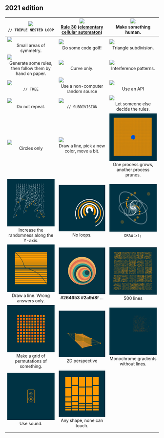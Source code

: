 ## 2021 edition

| [![](./day_1/genuary_1.gif)](./day_1/day_1.js)<br><center>`// TRIPLE NESTED LOOP`</center>                                  | [![](./day_2/genuary_2.gif)](./day_2/day_2.js)<br/><center>[Rule 30](https://www.wolframalpha.com/input/?i=rule+30) ([elementary cellular automaton](https://en.wikipedia.org/wiki/Rule_30))</center> | [![](./day_3/genuary_3.gif)](./day_3/day_3.js)<br/><center>Make something human.</center>                          |
| --------------------------------------------------------------------------------------------------------------------------- | ----------------------------------------------------------------------------------------------------------------------------------------------------------------------------------------------------- | ------------------------------------------------------------------------------------------------------------------ |
| [![](./day_4/genuary_4.gif)](./day_4/day_4.js)<br/><center>Small areas of symmetry.</center>                                | [![](./day_5/genuary_5.gif)](./day_5/day_5.js)<br/><center>Do some code golf!</center>                                                                                                                | [![](./day_6/genuary_6.gif)](./day_6/day_6.js)<br/><center>Triangle subdivision.</center>                          |
| [![](./day_7/genuary_7.gif)](./day_7/day_7.js)<br/><center>Generate some rules, then follow them by hand on paper.</center> | [![](./day_8/genuary_8.gif)](./day_8/day_8.js)<br/><center>Curve only.</center>                                                                                                                       | [![](./day_9/genuary_9.gif)](./day_9/day_9.js)<br/><center>Interference patterns.</center>                         |
| [![](./day_10/genuary_10.gif)](./day_10/day_10.js)<br/><center>`// TREE`</center>                                           | [![](./day_11/genuary_11.gif)](./day_11/day_11.js)<br/><center>Use a non-computer random source</center>                                                                                              | [![](./day_12/genuary_12.gif)](./day_12/day_12.js)<br/><center>Use an API</center>                                 |
| [![](./day_13/genuary_13.gif)](./day_13/day_13.js)<br/><center>Do not repeat.</center>                                      | [![](./day_14/genuary_14.gif)](./day_14/day_14.js)<br/><center>`// SUBDIVISION`</center>                                                                                                              | [![](./day_15/genuary_15.gif)](./day_15/day_15.js)<br/><center>Let someone else decide the rules.</center>         |
| [![](./day_16/genuary_16.gif)](./day_16/day_16.js)<br/><center>Circles only</center>                                        | [![](./day_17/genuary_17.gif)](./day_17/day_17.js)<br/><center>Draw a line, pick a new color, move a bit.</center>                                                                                    | [![](./day_18/genuary_18.gif)](./day_18/day_18.js)<br/><center>One process grows, another process prunes.</center> |
| [![](./day_19/genuary_19.gif)](./day_19/day_19.js)<br/><center>Increase the randomness along the Y-axis.</center>           | [![](./day_20/genuary_20.gif)](./day_20/day_20.js)<br/><center>No loops.</center>                                                                                                                     | [![](./day_21/genuary_21.gif)](./day_21/day_21.js)<br/><center>`DRAW(x);`</center>                                 |
| [![](./day_22/genuary_22.gif)](./day_22/day_22.js)<br/><center>Draw a line. Wrong answers only.</center>                    | [![](./day_23/genuary_23.gif)](./day_23/day_23.js)<br/><center>**#264653** **#2a9d8f** ...</center>                                                                                                   | [![](./day_24/genuary_24.gif)](./day_24/day_24.js)<br/><center>500 lines</center>                                  |
| [![](./day_25/genuary_25.gif)](./day_25/day_25.js)<br/><center>Make a grid of permutations of something.</center>           | [![](./day_26/genuary_26.gif)](./day_26/day_26.js)<br/><center>2D perspective</center>                                                                                                                | [![](./day_27/genuary_27.gif)](./day_27/day_27.js)<br/><center>Monochrome gradients without lines.</center>        |
| [![](./day_28/genuary_28.gif)](./day_28/day_28.js)<br/><center>Use sound.</center>                                          | [![](./day_29/genuary_29.gif)](./day_29/day_29.js)<br/><center>Any shape, none can touch.</center>                                                                                                    |                                                                                                                    |
|                                                                                                                             |                                                                                                                                                                                                       |                                                                                                                    |
|                                                                                                                             |                                                                                                                                                                                                       |                                                                                                                    |
